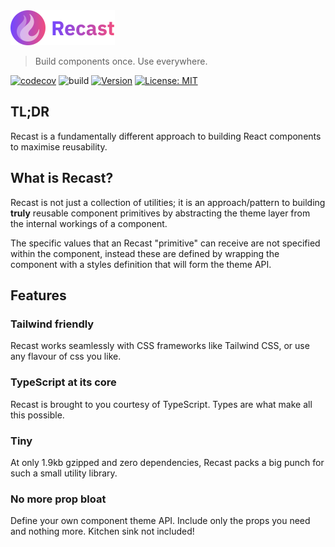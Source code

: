 <img src="https://raw.githubusercontent.com/reactivepixels/recast/main/logo.svg" alt="Recast" width="167">

> Build components once. Use everywhere.

[![codecov](https://codecov.io/gh/reactivepixels/recast/graph/badge.svg?token=F21FH8HJ7D)](https://codecov.io/gh/reactivepixels/recast)
![build](https://github.com/reactivepixels/recast/actions/workflows/.github/workflows/ci.yml/badge.svg)
[![Version](https://badge.fury.io/js/@rpxl%2Frecast.svg)](https://badge.fury.io/js/@rpxl%2Frecast)
[![License: MIT](https://img.shields.io/badge/License-MIT-blue.svg)](https://opensource.org/licenses/MIT)

<!-- ![npm bundle size](https://img.shields.io/bundlephobia/min/@rpxl/recast) -->

## TL;DR

Recast is a fundamentally different approach to building React components to maximise reusability.

## What is Recast?

Recast is not just a collection of utilities; it is an approach/pattern to building **truly** reusable component primitives by abstracting the theme layer from the internal workings of a component.

The specific values that an Recast "primitive" can receive are not specified within the component, instead these are defined by wrapping the component with a styles definition that will form the theme API.

## Features

### Tailwind friendly

Recast works seamlessly with CSS frameworks like Tailwind CSS, or use any flavour of css you like.

### TypeScript at its core

Recast is brought to you courtesy of TypeScript. Types are what make all this possible.

### Tiny

At only 1.9kb gzipped and zero dependencies, Recast packs a big punch for such a small utility library.

### No more prop bloat

Define your own component theme API. Include only the props you need and nothing more. Kitchen sink not included!
